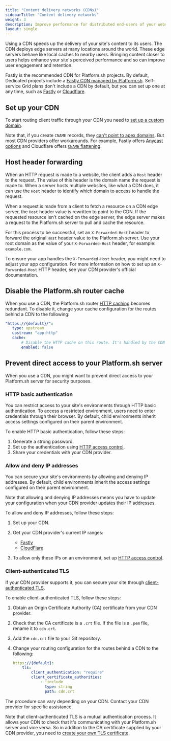 ```yaml
---
title: "Content delivery networks (CDNs)"
sidebarTitle: "Content delivery networks"
weight: 3
description: Improve performance for distributed end-users of your website with a content delivery network (CDN).
layout: single
---
```


Using a CDN speeds up the delivery of your site's content to its users.
The CDN deploys edge servers at many locations around the world.
These edge servers behave like local caches to nearby users.
Bringing content closer to users helps enhance your site's perceived performance
and so can improve user engagement and retention.

Fastly is the recommended CDN for Platform.sh projects.
By default, Dedicated projects include a [Fastly CDN managed by Platform.sh](./managed-fastly.md).
Self-service Grid plans don't include a CDN by default, but you can set up one at any time,
such as [Fastly](./fastly.md) or [Cloudflare](./cloudflare.md).

## Set up your CDN

To start routing client traffic through your CDN you need to [set up a custom domain](../steps/_index.md).

Note that, if you create `CNAME` records, they [can't point to apex domains](../steps/dns.md).
But most CDN providers offer workarounds.
For example, Fastly offers [Anycast options](./fastly.md#3-handle-apex-domains)
and Cloudflare offers [`CNAME` flattening](./cloudflare.md#3-handle-apex-domains).

## Host header forwarding

When an HTTP request is made to a website, the client adds a `Host` header to the request.
The value of this header is the domain name the request is made to.
When a server hosts multiple websites, like what a CDN does,
it can use the `Host` header to identify which domain to access to handle the request.

When a request is made from a client to fetch a resource on a CDN edge server,
the `Host` header value is rewritten to point to the CDN.
If the requested resource isn't cached on the edge server,
the edge server makes a request to the Platform.sh server to pull and cache the resource.

For this process to be successful,
set an `X-Forwarded-Host` header to forward the original `Host` header value to the Platform.sh server.
Use your root domain as the value of your `X-Forwarded-Host` header,
for example: `example.com`.

To ensure your app handles the `X-Forwarded-Host` header,
you might need to adjust your app configuration.
For more information on how to set up an `X-Forwarded-Host` HTTP header,
see your CDN provider's official documentation.

## Disable the Platform.sh router cache

When you use a CDN, the Platform.sh router [HTTP caching](../../define-routes/cache.md) becomes redundant.
To disable it, change your cache configuration for the routes behind a CDN to the following:

```yaml {location=".platform/routes.yaml"}
"https://{default}/":
   type: upstream
   upstream: "app:http"
   cache:
       # Disable the HTTP cache on this route. It's handled by the CDN instead.
       enabled: false
```

## Prevent direct access to your Platform.sh server

When you use a CDN, you might want to prevent direct access to your Platform.sh server for security purposes.

### HTTP basic authentication

You can restrict access to your site's environments through HTTP basic authentication.
To access a restricted environment, users need to enter credentials through their browser.
By default, child environments inherit access settings configured on their parent environment.

To enable HTTP basic authentication,
follow these steps:

1. Generate a strong password.
2. Set up the authentication using [HTTP access control](../../environments/http-access-control.md#use-a-username-and-password).
3. Share your credentials with your CDN provider.

### Allow and deny IP addresses

You can secure your site's environments by allowing and denying IP addresses.
By default, child environments inherit the access settings configured on their parent environment.

Note that allowing and denying IP addresses means you have to update your configuration
when your CDN provider updates their IP addresses.

To allow and deny IP addresses, follow these steps:

1.  Set up your CDN.

2.  Get your CDN provider's current IP ranges:
    - [Fastly](https://docs.fastly.com/en/guides/accessing-fastlys-ip-ranges) 
    - [CloudFlare](https://www.cloudflare.com/ips/)

3.  To allow only these IPs on an environment,
   set up [HTTP access control](../../environments/http-access-control.md#filter-ip-addresses).

### Client-authenticated TLS

If your CDN provider supports it,
you can secure your site through [client-authenticated TLS](../../define-routes/https.md#client-authenticated-tls).

To enable client-authenticated TLS, follow these steps:

1.  Obtain an Origin Certificate Authority (CA) certificate from your CDN provider.

2.  Check that the CA certificate is a `.crt` file.
   If the file is a `.pem` file, rename it to `cdn.crt`.

3.  Add the `cdn.crt` file to your Git repository.

4.  Change your routing configuration for the routes behind a CDN to the following:

    ```yaml {location=".platform/routes.yaml"}
    https://{default}:
        tls:
            client_authentication: "require"
            client_certificate_authorities:
                - !include
                  type: string
                  path: cdn.crt
    ```

The procedure can vary depending on your CDN.
Contact your CDN provider for specific assistance.

Note that client-authenticated TLS is a mutual authentication process.
It allows your CDN to check that it's communicating with your Platform.sh server
and vice versa.
So in addition to the CA certificate supplied by your CDN provider,
you need to [create your own TLS certificate](../../define-routes/https.md).
